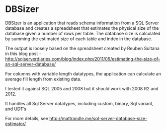 DBSizer
=======

DBSizer is an application that reads schema information from a SQL Server database and creates a spreadsheet that estimates the physical size of the database given a number of rows per table. The database size is calculated by summing the estimated size of each table and index in the database.  

The output is loosely based on the spreadsheet created by Reuben Sultana in this blog post - http://sqlserverdiaries.com/blog/index.php/2011/05/estimating-the-size-of-an-sql-server-database/  

For columns with variable length datatypes, the application can calculate an average fill length from existing data.  

I tested it against SQL 2005 and 2008 but it should work with 2008 R2 and 2012.  

It handles all Sql Server datatypes, including custom, binary, Sql variant, and UDT’s

For more details, see http://mattrandle.me/sql-server-database-size-estimator/

